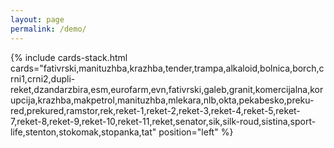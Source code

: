 ```yaml
---
layout: page
permalink: /demo/
---
```


{% include cards-stack.html cards="fativrski,manituzhba,krazhba,tender,trampa,alkaloid,bolnica,borch,crni1,crni2,dupli-reket,dzandarzbira,esm,eurofarm,evn,fativrski,galeb,granit,komercijalna,korupcija,krazhba,makpetrol,manituzhba,mlekara,nlb,okta,pekabesko,preku-red,prekured,ramstor,rek,reket-1,reket-2,reket-3,reket-4,reket-5,reket-7,reket-8,reket-9,reket-10,reket-11,reket,senator,sik,silk-roud,sistina,sport-life,stenton,stokomak,stopanka,tat" position="left" %}

